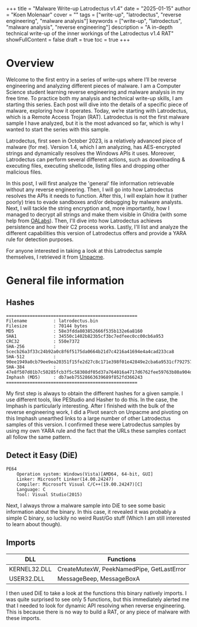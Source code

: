 +++
title = "Malware Write-up Latrodectus v1.4"
date = "2025-01-15"
author = "Koen Molenaar"
cover = ""
tags = ["write-up", "latrodectus", "reverse engineering", "malware analysis"]
keywords = ["write-up", "latrodectus", "malware analysis", "reverse engineering"]
description = "A in-depth technical write-up of the inner workings of the Latrodectus v1.4 RAT"
showFullContent = false
draft = true
toc = true
+++

# Overview

Welcome to the first entry in a series of write-ups where I’ll be reverse engineering and analyzing different pieces of malware. I am a Computer Science student learning reverse engineering and malware analysis in my free time. To practice both my analysis and technical write-up skills, I am starting this series. Each post will dive into the details of a specific piece of malware, exploring how it operates. Today, we’re starting with Latrodectus, which is a Remote Access Trojan (RAT). Latrodectus is not the first malware sample I have analyzed, but it is the most advanced so far, which is why I wanted to start the series with this sample. 

Latrodectus, first seen in October 2023, is a relatively advanced piece of malware (for me). Version 1.4, which I am analyzing, has AES-encrypted strings and dynamically resolves the Windows APIs it uses. Moreover, Latrodectus can perform several different actions, such as downloading & executing files, executing shellcode, listing files and dropping other malicious files.

In this post, I will first analyze the 'general' file information retrievable without any reverse engineering. Then, I will go into how Latrodectus resolves the APIs it needs to function. After this, I will explain how it (rather poorly) tries to evade sandboxes and/or debugging by malware analysts. Next, I will tackle the string encryption and, more importantly, how I managed to decrypt all strings and make them visible in Ghidra (with some help from [OALabs](https://research.openanalysis.net/latrodectus/config/emulation/2024/09/30/latrodectus.html)). Then, I'll dive into how Latrodectus achieves persistence and how their C2 process works. Lastly, I'll list and analyze the different capabilities this version of Latrodectus offers and provide a YARA rule for detection purposes. 

For anyone interested in taking a look at this Latrodectus sample themselves, I retrieved it from [Unpacme](https://www.unpac.me/results/148ce170-808d-4b22-bdaf-6470c472d782).

# General file information
## Hashes

```plaintext
==================================================
Filename          : latrodectus.bin
Filesize          : 70144 bytes
MD5               : 58e3fdda803852666f535b132e6a8160
SHA1              : 34550c1402b823b5cf3bc7edfeec0cc00cb6a953
CRC32             : 550e7372
SHA-256           : 5cecb26a3f33c24b92a0c8f6f5175da0664b21d7c4216a41694e4a4cad233ca8
SHA-512           : 90ee1949a0cb79ee9ea20351f15fe2d27c8c171e398f01e42849e2cba6a9531cf792757f7fec6aeaea5b3a5e7198e3f875ab702275541acbcd420d46c1a9ba2a
SHA-384           : 47e8f507d01b7c50285fcb3f5c58308df05d37a764016a4717d6762fee59763b80a904d50bd4ff74e186258c42874002
Imphash (MD5)     : db7aeb75528663639689f852fd366243
==================================================
```

My first step is always to obtain the different hashes for a given sample. I use different tools, like PEStudio and Hasher to do this. In the case, the Imphash is particularly interesting. After I finished with the bulk of the reverse engineering work, I did a Pivot search on Unpacme and pivoting on this Imphash unearthed links to a large number of other Latrodectus samples of this version. I confirmed these were Latrodectus samples by using my own YARA rule and the fact that the URLs these samples contact all follow the same pattern.

## Detect it Easy (DiE)

```plaintext
PE64
    Operation system: Windows(Vista)[AMD64, 64-bit, GUI]
    Linker: Microsoft Linker(14.00.24247)
    Compiler: Microsoft Visual C/C++(19.00.24247)[C]
    Language: C
    Tool: Visual Studio(2015)
```

Next, I always throw a malware sample into DiE to see some basic information about the binary. In this case, it revealed it was probably a simple C binary, so luckily no weird Rust/Go stuff (Which I am still interested to learn about though).  

## Imports

| DLL          | Functions                                 |
| ------------ | ----------------------------------------- |
| KERNEL32.DLL | CreateMutexW, PeekNamedPipe, GetLastError |
| USER32.DLL   | MessageBeep, MessageBoxA                  |

I then used DiE to take a look at the functions this binary natively imports. I was quite surprised to see only 5 functions, but this immediately alerted me that I needed to look for dynamic API resolving when reverse engineering. This is because there is no way to build a RAT, or any piece of malware with these imports.
